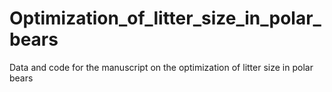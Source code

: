 # Optimization_of_litter_size_in_polar_bears
Data and code for the manuscript on the optimization of litter size in polar bears
